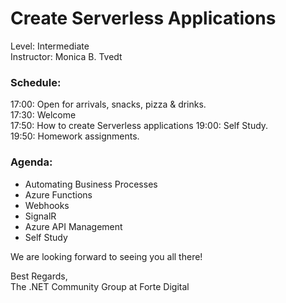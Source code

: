 # Create Serverless Applications  
Level: Intermediate  
Instructor: Monica B. Tvedt  
  

### Schedule:  
17:00: Open for arrivals, snacks, pizza & drinks.  
17:30: Welcome   
17:50: How to create Serverless applications
19:00: Self Study.  
19:50: Homework assignments.  

### Agenda: 
- Automating Business Processes 
- Azure Functions
- Webhooks
- SignalR 
- Azure API Management
- Self Study
  
  
We are looking forward to seeing you all there!  
  
Best Regards,  
The .NET Community Group at Forte Digital
